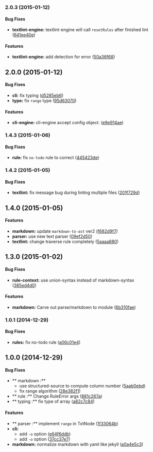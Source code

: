 ### 2.0.3 (2015-01-12)


#### Bug Fixes

* **textlint-engine:** textlint-engine will call `resetRules` after finished lint ([641ee40e](https://github.com/azu/textlint/commit/641ee40e93cf724733b39757daf76c61f79446c0))


#### Features

* **textlint-engine:** add detection for error ([50a36f68](https://github.com/azu/textlint/commit/50a36f685fb6920a6a5d406378c37b7bfd75632b))


## 2.0.0 (2015-01-12)


#### Bug Fixes

* **cli:** fix typing ([d5285eb6](https://github.com/azu/textlint/commit/d5285eb6b5a00d3a83708c104a79830832c04980))
* **type:** fix `range` type ([95d63070](https://github.com/azu/textlint/commit/95d6307018b2abd64cae621a0ef0a063a12a7b83))


#### Features

* **cli-engine:** cli-engine accept config object. ([e9e914ae](https://github.com/azu/textlint/commit/e9e914aea304a60c7bc02c19aa70ab33f5f919a4))


### 1.4.3 (2015-01-06)


#### Bug Fixes

* **rule:** fix `no-todo` rule to correct ([445423de](https://github.com/azu/textlint/commit/445423deede6568d81e1d38648aa370ee2d41002))


### 1.4.2 (2015-01-05)


#### Bug Fixes

* **textlint:** fix message bug during  linting multiple files ([201f729d](https://github.com/azu/textlint/commit/201f729d27d12b7a874755d783604931d2c041d3))


## 1.4.0 (2015-01-05)


#### Features

* **markdown:** update `markdown-to-ast` ver2 ([f682d9f7](https://github.com/azu/textlint/commit/f682d9f7e90252488596633f427c3742f48bef64))
* **parser:** use new text parser ([09ef2d50](https://github.com/azu/textlint/commit/09ef2d50d934a18529212ccfcda4b5d07d0dd4b7))
* **textlint:** change traverse rule completely ([5aaaa880](https://github.com/azu/textlint/commit/5aaaa88050da0f1a3774c7e56d7f61eea938aa0d))


## 1.3.0 (2015-01-02)


#### Bug Fixes

* **rule-context:** use union-syntax instead of markdown-syntax ([385ed4d0](https://github.com/azu/textlint/commit/385ed4d0246b5d77542d3a4c6fdc896e000656bd))


#### Features

* **markdown:** Carve out parse/markdown to module ([6b310fae](https://github.com/azu/textlint/commit/6b310fae5b88e9c71596a560be38907f2ff2de6e))


### 1.0.1 (2014-12-29)


#### Bug Fixes

* **rules:** fix no-todo rule ([a06c01e4](https://github.com/azu/textlint/commit/a06c01e443ce301d2e75a1db5a29d422caf859cf))


## 1.0.0 (2014-12-29)


#### Bug Fixes

* ** markdown :**
  * use structured-source to compute column number ([5aab0ebd](https://github.com/azu/textlint/commit/5aab0ebdf037240d210764e39d0eee8f41250495))
  * fix range algorithm ([28e382f1](https://github.com/azu/textlint/commit/28e382f1636f7540c32891de13e8ff043f77868b))
* ** rule :** Change RuleError args ([881c267a](https://github.com/azu/textlint/commit/881c267a8e218572e79581ffa5cdb02643a7b095))
* ** typing :** fix type of array ([a82c7c84](https://github.com/azu/textlint/commit/a82c7c8494f7757dc8232236effa537be7ab309d))


#### Features

* ** parser :** implement `range` in TxtNode ([1f33064b](https://github.com/azu/textlint/commit/1f33064b8c344a4b7c9486965f07c26cfe41263e))
* **cli:**
  * add `-o` option ([e64f6ddb](https://github.com/azu/textlint/commit/e64f6ddbdeb12e640f755d892779d8b83a87f7eb))
  * add `-o` option ([37cc37e7](https://github.com/azu/textlint/commit/37cc37e763f33daeb8718d5965b41b394d7dc1db))
* **markdown:** normalize markdown with yaml like jekyll ([a0a4e5c3](https://github.com/azu/textlint/commit/a0a4e5c329381b91503d5fd690a280ea63082147))


